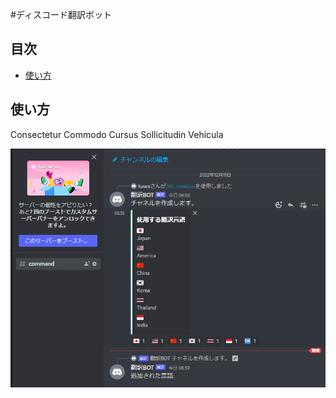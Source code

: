 #ディスコード翻訳ボット

## 目次
- [使い方](#usage)

<h2 id="usage">使い方</h2>
Consectetur Commodo Cursus Sollicitudin Vehicula

![チャンネル作成コマンド](img/createcommand1.png "createcommand1")

